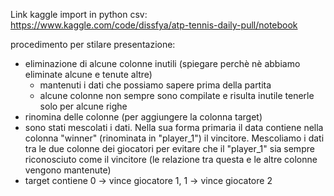 Link kaggle import in python csv: https://www.kaggle.com/code/dissfya/atp-tennis-daily-pull/notebook

procedimento per stilare presentazione:
- eliminazione di alcune colonne inutili (spiegare perchè nè abbiamo eliminate alcune e tenute altre)
  - mantenuti i dati che possiamo sapere prima della partita
  - alcune colonne non sempre sono compilate e risulta inutile tenerle solo per alcune righe
- rinomina delle colonne (per aggiungere la colonna target)
- sono stati mescolati i dati. Nella sua forma primaria il data contiene nella colonna "winner" (rinominata in "player_1") il vincitore. Mescoliamo i dati tra le due colonne dei giocatori per evitare che il "player_1" sia sempre riconosciuto come il vincitore (le relazione tra questa e le altre colonne vengono mantenute)
- target contiene 0 -> vince giocatore 1,  1 -> vince giocatore 2
